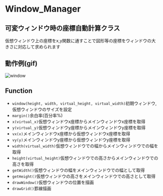 # Window_Manager
## 可変ウィンドウ時の座標自動計算クラス

仮想ウィンドウ上の座標をx,y関数に通すことで図形等の座標をウィンドウの大きさに対応して求められます

## 動作例(gif)

![window](https://user-images.githubusercontent.com/91818705/159107665-3fc22cf0-02a2-46c4-b076-ab1a900b6aec.gif)

## Function
- `window(height, width, virtual_height, virtual_width)`初期ウィンドウ,仮想ウィンドウのサイズを設定
- `margin()`余白率(百分率%)
- `x(virtual_x)`仮想ウィンドウx座標からメインウィンドウx座標を取得
- `y(virtual_y)`仮想ウィンドウy座標からメインウィンドウy座標を取得
- `vx(x)`メインウィンドウx座標から仮想ウィンドウx座標を取得
- `vy(y)`メインウィンドウy座標から仮想ウィンドウy座標を取得
- `width(virtual_width)`仮想ウィンドウでの幅からメインウィンドウでの幅を取得
- `height(virtual_height)`仮想ウィンドウでの高さからメインウィンドウでの高さを取得
- `getWidth()`仮想ウィンドウの幅をメインウィンドウでの幅として取得
- `getHeight()`仮想ウィンドウの高さをメインウィンドウでの高さとして取得
- `drawWindow()`仮想ウィンドウの位置を描画
- `drawGrid()`罫線描画
